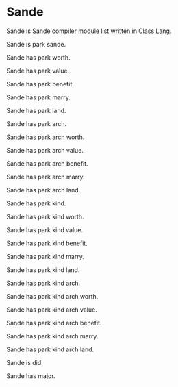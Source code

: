 # Sande

Sande is Sande compiler module list written in Class Lang.

Sande is park sande.

Sande has park worth.

Sande has park value.

Sande has park benefit.

Sande has park marry.

Sande has park land.

Sande has park arch.

Sande has park arch worth.

Sande has park arch value.

Sande has park arch benefit.

Sande has park arch marry.

Sande has park arch land.

Sande has park kind.

Sande has park kind worth.

Sande has park kind value.

Sande has park kind benefit.

Sande has park kind marry.

Sande has park kind land.

Sande has park kind arch.

Sande has park kind arch worth.

Sande has park kind arch value.

Sande has park kind arch benefit.

Sande has park kind arch marry.

Sande has park kind arch land.

Sande is did.

Sande has major.